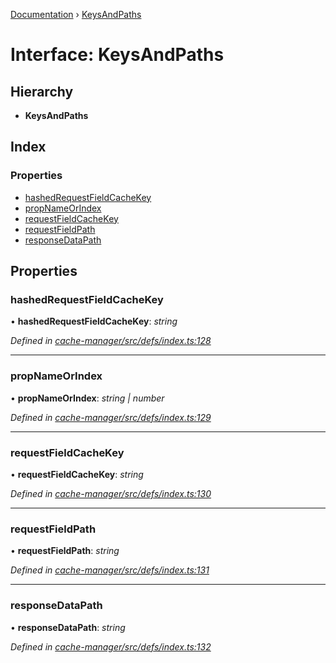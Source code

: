 [Documentation](../README.md) › [KeysAndPaths](keysandpaths.md)

# Interface: KeysAndPaths

## Hierarchy

* **KeysAndPaths**

## Index

### Properties

* [hashedRequestFieldCacheKey](keysandpaths.md#hashedrequestfieldcachekey)
* [propNameOrIndex](keysandpaths.md#propnameorindex)
* [requestFieldCacheKey](keysandpaths.md#requestfieldcachekey)
* [requestFieldPath](keysandpaths.md#requestfieldpath)
* [responseDataPath](keysandpaths.md#responsedatapath)

## Properties

###  hashedRequestFieldCacheKey

• **hashedRequestFieldCacheKey**: *string*

*Defined in [cache-manager/src/defs/index.ts:128](https://github.com/badbatch/graphql-box/blob/8e1deb1/packages/cache-manager/src/defs/index.ts#L128)*

___

###  propNameOrIndex

• **propNameOrIndex**: *string | number*

*Defined in [cache-manager/src/defs/index.ts:129](https://github.com/badbatch/graphql-box/blob/8e1deb1/packages/cache-manager/src/defs/index.ts#L129)*

___

###  requestFieldCacheKey

• **requestFieldCacheKey**: *string*

*Defined in [cache-manager/src/defs/index.ts:130](https://github.com/badbatch/graphql-box/blob/8e1deb1/packages/cache-manager/src/defs/index.ts#L130)*

___

###  requestFieldPath

• **requestFieldPath**: *string*

*Defined in [cache-manager/src/defs/index.ts:131](https://github.com/badbatch/graphql-box/blob/8e1deb1/packages/cache-manager/src/defs/index.ts#L131)*

___

###  responseDataPath

• **responseDataPath**: *string*

*Defined in [cache-manager/src/defs/index.ts:132](https://github.com/badbatch/graphql-box/blob/8e1deb1/packages/cache-manager/src/defs/index.ts#L132)*
